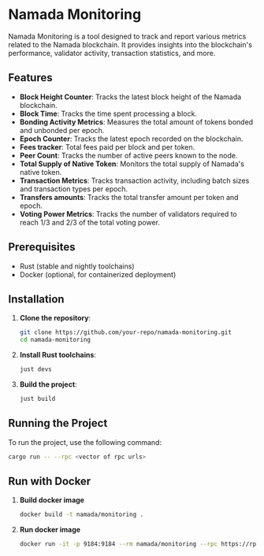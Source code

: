 # Namada Monitoring

Namada Monitoring is a tool designed to track and report various metrics related to the Namada blockchain. It provides insights into the blockchain's performance, validator activity, transaction statistics, and more.

## Features

- **Block Height Counter**: Tracks the latest block height of the Namada blockchain.
- **Block Time**: Tracks the time spent processing a block.
- **Bonding Activity Metrics**: Measures the total amount of tokens bonded and unbonded per epoch.
- **Epoch Counter**: Tracks the latest epoch recorded on the blockchain.
- **Fees tracker**:  Total fees paid per block and per token.
- **Peer Count**: Tracks the number of active peers known to the node.
- **Total Supply of Native Token**: Monitors the total supply of Namada's native token.
- **Transaction Metrics**: Tracks transaction activity, including batch sizes and transaction types per epoch.
- **Transfers amounts**: Tracks the total transfer amount per token and epoch.
- **Voting Power Metrics**: Tracks the number of validators required to reach 1/3 and 2/3 of the total voting power.


## Prerequisites

- Rust (stable and nightly toolchains)
- Docker (optional, for containerized deployment)

## Installation

1. **Clone the repository**:
    ```sh
    git clone https://github.com/your-repo/namada-monitoring.git
    cd namada-monitoring
    ```

2. **Install Rust toolchains**:
    ```sh
    just devs
    ```

3. **Build the project**:
    ```sh
    just build
    ```

## Running the Project

To run the project, use the following command:

```sh
cargo run -- --rpc <vector of rpc urls>
```

## Run with Docker

1. **Build docker image**
    ```sh
    docker build -t namada/monitoring .
    ```
2. **Run docker image**
    ```sh
    docker run -it -p 9184:9184 --rm namada/monitoring --rpc https://rpc.namada-archive.citizenweb3.com
    ```
